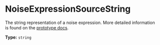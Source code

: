 # NoiseExpressionSourceString

The string representation of a noise expression. More detailed information is found on the [prototype docs](prototype:NamedNoiseExpression).

**Type:** `string`

